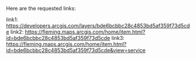 Here are the requested links: 

link1: https://developers.arcgis.com/layers/bde6bcbbc28c4853bd5af359f73d5cde
link2: https://fleming.maps.arcgis.com/home/item.html?id=bde6bcbbc28c4853bd5af359f73d5cde
link3: https://fleming.maps.arcgis.com/home/item.html?id=bde6bcbbc28c4853bd5af359f73d5cde&view=service
